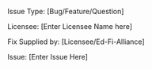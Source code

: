 Issue Type:
[Bug/Feature/Question]

Licensee:
[Enter Licensee Name here]

Fix Supplied by:
[Licensee/Ed-Fi-Alliance]

Issue:
[Enter Issue Here]



